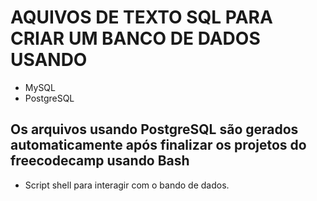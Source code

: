 # AQUIVOS DE TEXTO SQL PARA CRIAR UM BANCO DE DADOS USANDO 
- MySQL
- PostgreSQL <br>
## Os arquivos usando PostgreSQL são gerados automaticamente após finalizar os projetos do freecodecamp usando Bash
- Script shell para interagir com o bando de dados.